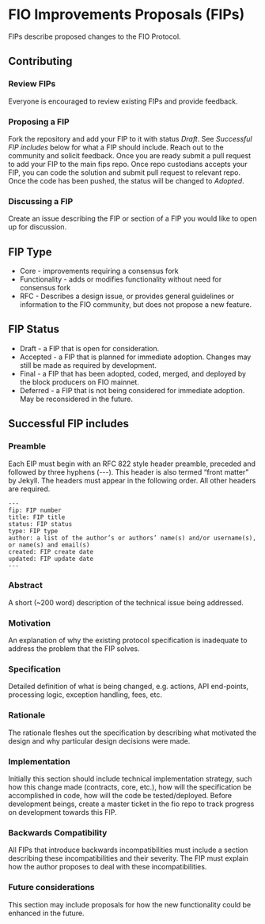 # FIO Improvements Proposals (FIPs)
FIPs describe proposed changes to the FIO Protocol.

## Contributing
### Review FIPs
Everyone is encouraged to review existing FIPs and provide feedback.
### Proposing a FIP
Fork the repository and add your FIP to it with status *Draft*. See *Successful FIP includes* below for what a FIP should include. Reach out to the community and solicit feedback. Once you are ready submit a pull request to add your FIP to the main fips repo. Once repo custodians accepts your FIP, you can code the solution and submit pull request to relevant repo. Once the code has been pushed, the status will be changed to *Adopted*.
### Discussing a FIP
Create an issue describing the FIP or section of a FIP you would like to open up for discussion.

## FIP Type
* Core - improvements requiring a consensus fork
* Functionality - adds or modifies functionality without need for consensus fork
* RFC - Describes a design issue, or provides general guidelines or information to the FIO community, but does not propose a new feature.

## FIP Status
* Draft - a FIP that is open for consideration.
* Accepted - a FIP that is planned for immediate adoption. Changes may still be made as required by development.
* Final - a FIP that has been adopted, coded, merged, and deployed by the block producers on FIO mainnet.
* Deferred - a FIP that is not being considered for immediate adoption. May be reconsidered in the future.

## Successful FIP includes
### Preamble
Each EIP must begin with an RFC 822 style header preamble, preceded and followed by three hyphens (---). This header is also termed “front matter” by Jekyll. The headers must appear in the following order. All other headers are required.
```
---
fip: FIP number
title: FIP title
status: FIP status
type: FIP type
author: a list of the author’s or authors’ name(s) and/or username(s), or name(s) and email(s)
created: FIP create date
updated: FIP update date
---
```
### Abstract
A short (~200 word) description of the technical issue being addressed.

### Motivation
An explanation of why the existing protocol specification is inadequate to address the problem that the FIP solves.

### Specification
Detailed definition of what is being changed, e.g. actions, API end-points, processing logic, exception handling, fees, etc.

### Rationale
The rationale fleshes out the specification by describing what motivated the design and why particular design decisions were made.

### Implementation
Initially this section should include technical implementation strategy, such how this change made (contracts, core, etc.), how will the specification be accomplished in code, how will the code be tested/deployed. Before development beings, create a master ticket in the fio repo to track progress on development towards this FIP.

### Backwards Compatibility
All FIPs that introduce backwards incompatibilities must include a section describing these incompatibilities and their severity. The FIP must explain how the author proposes to deal with these incompatibilities.

### Future considerations
This section may include proposals for how the new functionality could be enhanced in the future.

